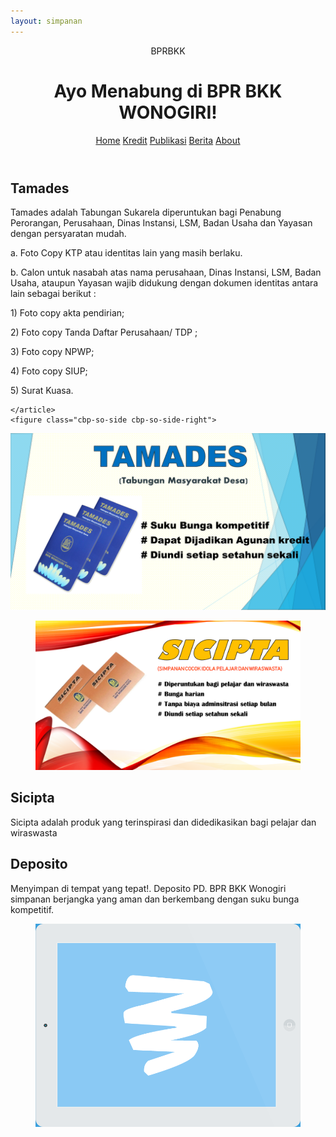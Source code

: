 ```yaml
---
layout: simpanan
---
```


<div class="container">
	<header class="clearfix">
<span>BPRBKK</span>
<h1>Ayo Menabung di BPR BKK WONOGIRI!</h1>
<nav>
	<a href="/" class="bp-icon" data-info="BPRBKK"><span>Home</span></a>
	<a href="/produk/kredit" class="bp-icon" data-info="Kredit"><span>Kredit</span></a>
	<a href="/publikasi" class="bp-icon" data-info="Publikasi"><span>Publikasi</span></a>
	<a href="/news" class="bp-icon" data-info="Berita"><span>Berita</span></a>
	<a href="/about" class="bp-icon" data-info="About"><span>About</span></a>
</nav>
	</header>	
	<div id="cbp-so-scroller" class="cbp-so-scroller">
<section class="cbp-so-section">
	<article class="cbp-so-side cbp-so-side-left">
<h2>Tamades</h2>
<p>Tamades adalah Tabungan Sukarela diperuntukan bagi Penabung Perorangan, Perusahaan, Dinas Instansi, LSM, Badan Usaha dan Yayasan dengan persyaratan mudah.</p>
<p> a. Foto Copy KTP atau identitas lain yang masih berlaku.</p>
<p> b. Calon untuk nasabah atas nama perusahaan, Dinas Instansi, LSM, Badan Usaha, ataupun Yayasan wajib didukung dengan dokumen identitas antara lain sebagai berikut : </p>  
    <p> 1) Foto copy  akta pendirian;</p>
    <p> 2) Foto copy Tanda Daftar Perusahaan/ TDP ;</p>
    <p> 3) Foto copy NPWP;</p>
    <p> 4) Foto copy SIUP;</p>
    <p> 5) Surat  Kuasa.</p>

	</article>
	<figure class="cbp-so-side cbp-so-side-right">
<img src="/images/simpanan/TAMADES.png" alt="Tamades BPRBKK">
	</figure>
</section>
<section class="cbp-so-section">
	<figure class="cbp-so-side cbp-so-side-left">
<img src="/images/simpanan/SICIPTA_1.png" alt="Sicipta BPRBKK">
	</figure>
	<article class="cbp-so-side cbp-so-side-right">
<h2>Sicipta</h2>
<p>Sicipta adalah produk yang terinspirasi dan didedikasikan bagi pelajar dan wiraswasta </p>
	</article>
</section>
<section class="cbp-so-section">
	<article class="cbp-so-side cbp-so-side-left">
<h2>Deposito</h2>
<p>Menyimpan di tempat yang tepat!. Deposito PD. BPR BKK Wonogiri simpanan berjangka yang aman dan berkembang dengan suku bunga kompetitif.</p>
	</article>
	<figure class="cbp-so-side cbp-so-side-right">
<img src="/images/simpanan/3.png" alt="Deposito BPRBKK">
	</figure>
</section>
	</div>
</div>


<script src="{{ site.url }}/assets/js/classie.js"></script>
<script src="{{ site.url }}/assets/js/cbpScroller.js"></script>


<script>
	new cbpScroller( document.getElementById( 'cbp-so-scroller' ) );
</script>